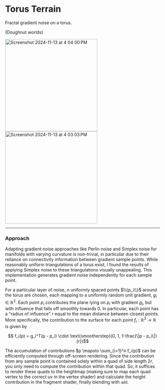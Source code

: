 # Torus Terrain

Fractal gradient noise on a torus.

(Doughnut worlds)

<img height="300" alt="Screenshot 2024-11-13 at 4 04 00 PM" src="https://github.com/user-attachments/assets/88f283aa-ddfc-48a0-a08d-20059bd71070">
<img height="300" alt="Screenshot 2024-11-13 at 4 03 03 PM" src="https://github.com/user-attachments/assets/dcff4ee0-a7cc-44de-b927-1f2ceca2f4f1">

---

### Approach

Adapting gradient noise approaches like Perlin noise and Simplex noise for manifolds with varying curvature is non-trivial, in particular due to their reliance on connectivity information between gradient sample points. While reasonably uniform triangulations of a torus exist, I found the results of applying Simplex noise to these triangulations visually unappealing. This implementation generates gradient noise independently for each sample point.

For a particular layer of noise, $n$ uniformly spaced points $\\{p_i\\}$ around the torus are chosen, each mapping to a uniformly random unit gradient, $g_i \in \mathbb R^2$. Each point $p_i$ contributes the plane lying on $p_i$ with gradient $g_i$, but with influence that falls off smoothly towards 0. In particular, each point has a "radius of influence" $r$ equal to the mean distance between closest points. More specifically, the contribution to the surface for each point $f_i : \mathbb R^3 \to \mathbb R$ is given by
```math
  f_i(p) = g_i^T(p - p_i) \cdot \text{smootherstep}(0, 1, 1-\frac{\|p - p_i\|}{r})
```
The accumulation of contributions $p \mapsto \sum_{i=1}^n f_i(p)$ can be efficiently computed through off-screen rendering. Since the contribution from any sample point is contained solely within a quad of side length $2r$, you only need to compute the contribution within that quad. So, it suffices to render these quads to the heightmap (making sure to map each quad vertex to the correct uv in the vertex shader) and calculate the height contribution in the fragment shader, finally blending with `add`.
